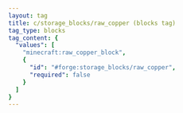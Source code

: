 ```yaml
---
layout: tag
title: c/storage_blocks/raw_copper (blocks tag)
tag_type: blocks
tag_content: {
  "values": [
    "minecraft:raw_copper_block",
    {
      "id": "#forge:storage_blocks/raw_copper",
      "required": false
    }
  ]
}
---
```

